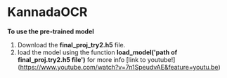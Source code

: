 # KannadaOCR

**To use the pre-trained model**
1. Download the **final_proj_try2.h5** file.
2. load the model using the function **load_model('path of final_proj.try2.h5 file')** 
for more info [link to youtube!] (https://www.youtube.com/watch?v=7n1SpeudvAE&feature=youtu.be)


